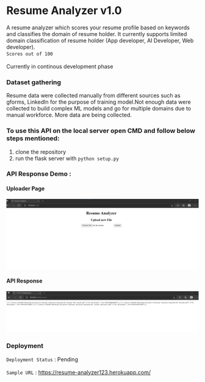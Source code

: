 # Resume Analyzer v1.0

A resume analyzer which scores your resume profile based on keywords and classifies the domain of resume holder. It currently supports limited domain classification of resume holder (App developer, AI Developer, Web developer).                              
`Scores out of 100`
<br>
<br>
Currently in continous development phase <br>

### Dataset gathering

Resume data were collected manually from different sources such as gforms, LinkedIn for the purpose of training model.Not enough data were collected to build complex ML models and go for multiple domains due to manual workforce. More data are being collected. <br>


### To use this API on the local server open CMD and follow below steps mentioned:

1. clone the repository
2. run the flask server with `python setup.py`

### API Response Demo : <br>
#### Uploader Page 
<img src="demo/uploader page.png"><br>

#### API Response 
<img src="/demo/API Response.png">


### Deployment 

`Deployment Status` : Pending 
<br>
<br>
`Sample URL` : https://resume-analyzer123.herokuapp.com/









